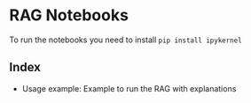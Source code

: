 # RAG Notebooks

To run the notebooks you need to install ```pip install ipykernel```

## Index
- Usage example: Example to run the RAG with explanations
